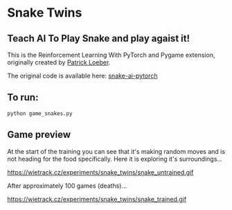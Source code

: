 # Snake Twins

## Teach AI To Play Snake and play agaist it! 

This is the Reinforcement Learning With PyTorch and Pygame extension, originally created by [Patrick Loeber](https://github.com/patrickloeber).

The original code is available here:
[snake-ai-pytorch](https://github.com/patrickloeber/snake-ai-pytorch)


## To run:
~~~ 
python game_snakes.py
~~~

## Game preview
At the start of the training you can see that it's making random moves and is not heading for the food specifically. Here it is exploring it's surroundings…

https://wietrack.cz/experiments/snake_twins/snake_untrained.gif

After approximately 100 games (deaths)...

https://wietrack.cz/experiments/snake_twins/snake_trained.gif





